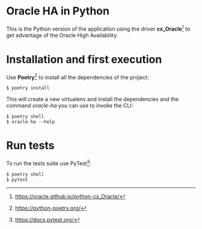 # Oracle HA in Python

This is the Python version of the application using the driver **cx_Oracle**[^1]
to get advantage of the Oracle High Availability.


# Installation and first execution

Use **Poetry**[^2] to install all the dependencies of the project:

    $ poetry install

This will create a new virtualenv and install the dependencies and the command
*oracle-ha* you can use to invoke the CLI:

    $ poetry shell
    $ oracle-ha --help


# Run tests

To run the tests suite use PyTest[^3]:

    $ poetry shell
    $ pytest


[^1]: https://oracle.github.io/python-cx_Oracle/
[^2]: https://python-poetry.org/
[^3]: https://docs.pytest.org/
